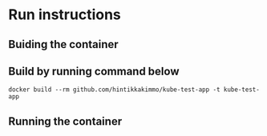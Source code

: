 Run instructions
================

## Buiding the container

Build by running command below
------------------------------ 

`docker build --rm github.com/hintikkakimmo/kube-test-app -t kube-test-app`

### 

## Running the container